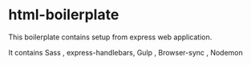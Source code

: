 # html-boilerplate

This boilerplate contains setup from express web application.


It contains Sass , express-handlebars, Gulp , Browser-sync , Nodemon 
